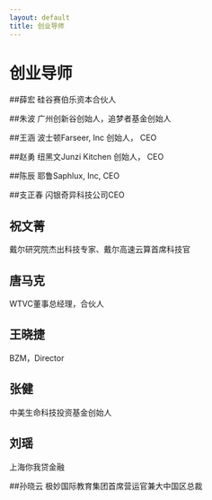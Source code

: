 ```yaml
---
layout: default
title: 创业导师
---
```

# 创业导师

##薛宏
硅谷赛伯乐资本合伙人

##朱波
广州创新谷创始人，追梦者基金创始人

##王涵
波士顿Farseer, Inc 创始人， CEO

##赵勇
纽黑文Junzi Kitchen 创始人， CEO 

##陈辰
耶鲁Saphlux, Inc, CEO 

##支正春
闪银奇异科技公司CEO

## 祝文菁
戴尔研究院杰出科技专家、戴尔高速云算首席科技官

## 唐马克
WTVC董事总经理，合伙人

## 王晓捷
BZM，Director

## 张健
中美生命科技投资基金创始人

## 刘瑶 
上海你我贷金融

##孙晓云
极妙国际教育集团首席营运官兼大中国区总裁



